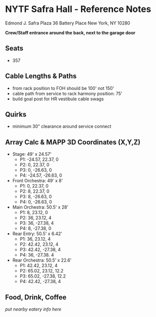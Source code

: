 # NYTF Safra Hall - Reference Notes
Edmond J. Safra Plaza
36 Battery Place
New York, NY 10280

**Crew/Staff entrance around the back, next to the garage door**

## Seats
* 357

## Cable Lengths & Paths
* from rack position to FOH should be 100' not 150'
* cable path from service to rack harmony position: 75'
* build goal post for HR vestibule cable swags

## Quirks
* minimum 30" clearance around service connect

## Array Calc & MAPP 3D Coordinates (X,Y,Z)
* Stage: 49' x 24.57'
	* P1: -24.57, 22.37, 0
	* P2: 0, 22.37, 0
	* P3: 0, -26.63, 0
	* P4: -24.57, -26.63, 0
* Front Orchestra: 49' x 8'
	* P1: 0, 22.37, 0
	* P2: 8, 22.37, 0
	* P3: 8, -26.63, 0
	* P4: 0, -26.63, 0
* Main Orchestra: 50.5' x 28'
	* P1: 8, 23.12, 0
	* P2: 36, 23.12, 4
	* P3: 36, -27.38, 4
	* P4: 8, -27.38, 0
* Rear Entry: 50.5' x 6.42'
	* P1: 36, 23.12, 4
	* P2: 42.42, 23.12, 4
	* P3: 42.42, -27.38, 4
	* P4: 36, -27.38. 4
* Rear Orchestra: 50.5' x 22.6'
	* P1: 42.42, 23.12, 4
	* P2: 65.02, 23.12, 12.2
	* P3: 65.02, -27.38, 12.2
	* P4: 42.42, -27.38, 4

## Food, Drink, Coffee
*put nearby eatery info here*